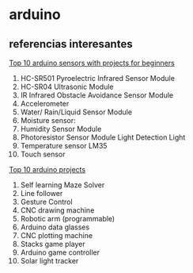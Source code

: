 # arduino

## referencias interesantes

[Top 10 arduino sensors with projects for beginners](https://www.youtube.com/watch?v=cAKnTSJb-SE&feature=em-subs_digest-vrecs)
01. HC-SR501 Pyroelectric Infrared Sensor Module
02. HC-SR04 Ultrasonic Module
03. IR Infrared Obstacle Avoidance Sensor Module
04. Accelerometer
05. Water/ Rain/Liquid Sensor Module
06. Moisture sensor:
07. Humidity Sensor Module
08. Photoresistor Sensor Module Light Detection Light
09. Temperature sensor LM35
10. Touch sensor

[Top 10 arduino projects](https://www.youtube.com/watch?v=0XTcJ5-0u00&feature=em-subs_digest-vrecs)
01. Self learning Maze Solver
02. Line follower
03. Gesture Control
04. CNC drawing machine
05. Robotic arm (programmable)
06. Arduino data glasses
07. CNC plotting machine
08. Stacks game player
09. Arduino game controller
10. Solar light tracker
